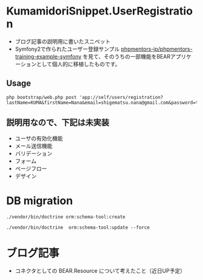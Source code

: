 # KumamidoriSnippet.UserRegistration

- ブログ記事の説明用に書いたスニペット
- Symfony2で作られたユーザー登録サンプル [phpmentors-jp/phpmentors-training-example-symfony](https://github.com/phpmentors-jp/phpmentors-training-example-symfony)
を見て、そのうちの一部機能をBEARアプリケーションとして個人的に移植したものです。

## Usage

```
php bootstrap/web.php post 'app://self/users/registration?lastName=KUMA&firstName=Nana&email=shigematsu.nana@gmail.com&password=testtest' 
```

## 説明用なので、下記は未実装

- ユーザの有効化機能
- メール送信機能
- バリデーション
- フォーム
- ページフロー
- デザイン

# DB migration

```
./vendor/bin/doctrine orm:schema-tool:create
```

```
./vendor/bin/doctrine  orm:schema-tool:update --force
```

# ブログ記事

- コネクタとしての BEAR.Resource について考えたこと（近日UP予定）
